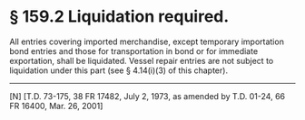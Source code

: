 # § 159.2   Liquidation required.

All entries covering imported merchandise, except temporary importation bond entries and those for transportation in bond or for immediate exportation, shall be liquidated. Vessel repair entries are not subject to liquidation under this part (see § 4.14(i)(3) of this chapter).



---

[N] [T.D. 73-175, 38 FR 17482, July 2, 1973, as amended by T.D. 01-24, 66 FR 16400, Mar. 26, 2001]




